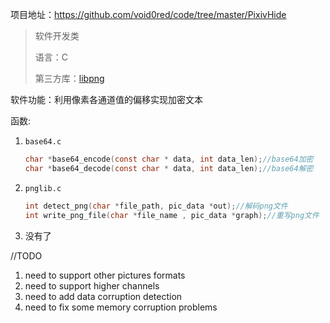 项目地址：https://github.com/void0red/code/tree/master/PixivHide

> 软件开发类
>
> 语言：C
>
> 第三方库：[libpng](https://github.com/glennrp/libpng)

软件功能：利用像素各通道值的偏移实现加密文本

函数:

1. `base64.c`

   ```c
   char *base64_encode(const char * data, int data_len);//base64加密
   char *base64_decode(const char * data, int data_len);//base64解密
   ```

2. `pnglib.c`

   ```C
   int detect_png(char *file_path, pic_data *out);//解码png文件
   int write_png_file(char *file_name , pic_data *graph);//重写png文件
   ```

3. 没有了

//TODO

1. need to support other pictures formats
2. need to support higher channels
3. need to add data corruption detection
4. need to fix some memory corruption problems

